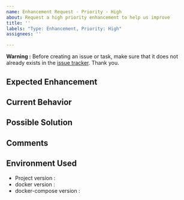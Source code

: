 ```yaml
---
name: Enhancement Request - Priority - High
about: Request a high priority enhancement to help us improve
title: ''
labels: "Type: Enhancement, Priority: High"
assignees: ''

---
```


**Warning :** Before creating an issue or task, make sure that it does not already exists in the [issue tracker](../). Thank you.

## Expected Enhancement
<!-- Give a brief description of how the system should work -->

## Current Behavior
<!-- Give a brief description of how the system actually works -->

## Possible Solution
<!-- If possible give some possible solutions -->

## Comments
<!-- Add further comments if needed -->

## Environment Used
- Project version : <!-- this projects version (see VERSION file) -->
- docker version : <!-- the version of docker (docker -v) -->
- docker-compose version : <!-- the version of docker-compose (docker-compose -v) -->
